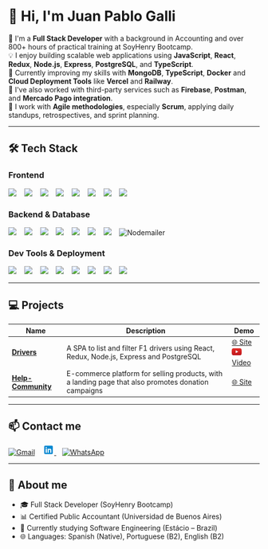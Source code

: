 
# 👋 Hi, I'm Juan Pablo Galli

🎯 I'm a **Full Stack Developer** with a background in Accounting and over 800+ hours of practical training at SoyHenry Bootcamp.  
💡 I enjoy building scalable web applications using **JavaScript**, **React**, **Redux**, **Node.js**, **Express**, **PostgreSQL**, and **TypeScript**.  
🚀 Currently improving my skills with **MongoDB**, **TypeScript**, **Docker** and **Cloud Deployment Tools** like **Vercel** and **Railway**.  
🧾 I've also worked with third-party services such as **Firebase**, **Postman**, and **Mercado Pago integration**.  
🧠 I work with **Agile methodologies**, especially **Scrum**, applying daily standups, retrospectives, and sprint planning.

---

## 🛠️ Tech Stack


### Frontend  
<p align="left">
  <img src="https://cdn.jsdelivr.net/gh/devicons/devicon/icons/html5/html5-original.svg" width="50" />
  &nbsp;&nbsp;
  <img src="https://cdn.jsdelivr.net/gh/devicons/devicon/icons/css3/css3-original.svg" width="50" />
  &nbsp;&nbsp;
  <img src="https://cdn.jsdelivr.net/gh/devicons/devicon/icons/javascript/javascript-original.svg" width="50" />
  &nbsp;&nbsp;
  <img src="https://cdn.jsdelivr.net/gh/devicons/devicon/icons/typescript/typescript-original.svg" width="50" />
  &nbsp;&nbsp;
  <img src="https://cdn.jsdelivr.net/gh/devicons/devicon/icons/react/react-original.svg" width="50" />
  &nbsp;&nbsp;
  <img src="https://cdn.jsdelivr.net/gh/devicons/devicon/icons/redux/redux-original.svg" width="50" />
  &nbsp;&nbsp;
  <img src="https://cdn.jsdelivr.net/gh/devicons/devicon/icons/tailwindcss/tailwindcss-original.svg" width="50" />
  &nbsp;&nbsp;
  <img src="https://cdn.jsdelivr.net/gh/devicons/devicon/icons/vite/vite-original.svg" width="50" />
  &nbsp;&nbsp;
</p>

### Backend & Database  
<p align="left">
  <img src="https://cdn.jsdelivr.net/gh/devicons/devicon/icons/nodejs/nodejs-original.svg" width="50" />
  &nbsp;&nbsp;
  <img src="https://cdn.jsdelivr.net/gh/devicons/devicon/icons/express/express-original.svg" width="50" />
  &nbsp;&nbsp;
  <img src="https://cdn.jsdelivr.net/gh/devicons/devicon/icons/sequelize/sequelize-original.svg" width="50" />
  &nbsp;&nbsp;
  <img src="https://cdn.jsdelivr.net/gh/devicons/devicon/icons/postgresql/postgresql-original.svg" width="50" />
  &nbsp;&nbsp;
  <img src="https://cdn.jsdelivr.net/gh/devicons/devicon/icons/mongodb/mongodb-original.svg" width="50" />
  &nbsp;&nbsp;
  <img src="https://cdn.jsdelivr.net/gh/devicons/devicon/icons/firebase/firebase-plain.svg" width="50" />
  &nbsp;&nbsp;
  <img src="https://cdn.jsdelivr.net/gh/devicons/devicon/icons/postman/postman-original.svg" width="50" />
  &nbsp;&nbsp;
  <img src="https://cdn-icons-png.flaticon.com/512/5969/5969059.png" width="50" title="Nodemailer" />
  &nbsp;&nbsp;
</p>

### Dev Tools & Deployment  
<p align="left">
  <img src="https://cdn.jsdelivr.net/gh/devicons/devicon/icons/git/git-original.svg" width="50" />
  &nbsp;&nbsp;
  <img src="https://cdn.jsdelivr.net/gh/devicons/devicon/icons/github/github-original.svg" width="50" />
  &nbsp;&nbsp;
  <img src="https://cdn.jsdelivr.net/gh/devicons/devicon/icons/docker/docker-original.svg" width="50" />
  &nbsp;&nbsp;
  <img src="https://cdn.jsdelivr.net/gh/devicons/devicon/icons/bash/bash-original.svg" width="50" />
  &nbsp;&nbsp;
  <img src="https://cdn.jsdelivr.net/gh/devicons/devicon/icons/vscode/vscode-original.svg" width="50" />
  &nbsp;&nbsp;
  <img src="https://cdn.jsdelivr.net/gh/devicons/devicon/icons/figma/figma-original.svg" width="50" />
  &nbsp;&nbsp;
  <img src="https://www.vectorlogo.zone/logos/vercel/vercel-icon.svg" width="50" />
  &nbsp;&nbsp;
  <img src="https://railway.app/brand/logo-dark.svg" width="50" />
  &nbsp;&nbsp;
</p>

---

## 💻 Projects

| Name | Description | Demo |
|------|-------------|------|
| **[Drivers](https://pi-drivers-seven.vercel.app)** | A SPA to list and filter F1 drivers using React, Redux, Node.js, Express and PostgreSQL | [🌐 Site](https://pi-drivers-seven.vercel.app) <br> [<img src="./assets/logo_youtube.jpg" height="20" alt="YouTube Demo"> Video](https://youtu.be/5EJk7emG87s)|
| **[Help-Community](https://help-community.vercel.app)** | E-commerce platform for selling products, with a landing page that also promotes donation campaigns | [🌐 Site](https://help-community.vercel.app) |

---

## 📫 Contact me

[![Gmail](https://img.shields.io/badge/-FFFFFF?style=for-the-badge&logo=gmail&logoColor=EA4350&color=ffffff)](mailto:jpgallir@gmail.com)
&nbsp;&nbsp;
<a href="https://www.linkedin.com/in/juan-pablo-galli-rodriguez-20b2876b" target="_blank">
  <img src="./assets/logo_linkedin.png" height="20" alt="LinkedIn logo">
</a>
&nbsp;&nbsp;
[![WhatsApp](https://img.shields.io/badge/-FFFFFF?style=for-the-badge&logo=whatsapp&logoColor=25D366&color=ffffff)](https://wa.me/5521995282826)

---

## 📄 About me

- 🎓 Full Stack Developer (SoyHenry Bootcamp)  
- 📊 Certified Public Accountant (Universidad de Buenos Aires)  
- 🧠 Currently studying Software Engineering (Estácio – Brazil)  
- 🌐 Languages: Spanish (Native), Portuguese (B2), English (B2)



